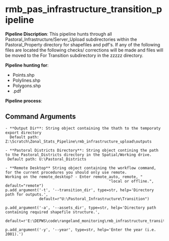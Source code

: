 # rmb_pas_infrastructure_transition_pipeline


**Pipeline Discription**: This pipeline hunts through all Pastoral_Infrastructure/Server_Upload subdirectories within the Pastoral_Property directory for shapefiles  and pdf's. 
If any of the following files are located the following checks/ corrections will be made and files will be moved to the For Transition subdirectory in the zzzzz directory.


**Pipeline hunting for**:
 - Points.shp
 - Polylines.shp
 - Polygons.shp
 - .pdf

**Pipeline process**:




## Command Arguments

    - **Output Dir**: String object containing the thath to the temporaty export directory
      Default path: Z:\Scratch\Zonal_Stats_Pipeline\rmb_infrastructure_upload\outputs

    - **Pastoral Districts Directory**: String object contining the path to the Pastoral_Districts directory in the Spatial/Working drive.
     Default path: U:\Pastoral_Districts

    - **Remote Desktop** String object containing the workflow command, for the current procedures you should only use remote.
    Working on the remote_desktop? - Enter remote_auto, remote, "
                                                  "local or offline.", default="remote")
    p.add_argument('-t', '--transition_dir', type=str, help='Directory path for outputs.',
                   default=r"U:\Pastoral_Infrastructure\Transition")

    p.add_argument('-a', '--assets_dir', type=str, help='Directory path containing required shapefile structure.',
                   default=r'E:\DEPWS\code\rangeland_monitoring\rmb_infrastructure_transition_pipeline\assets')

    p.add_argument('-y', '--year', type=str, help='Enter the year (i.e. 2001).')




